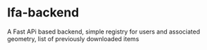 # lfa-backend
A Fast APi based backend, simple registry for users and associated geometry, list of previously downloaded items